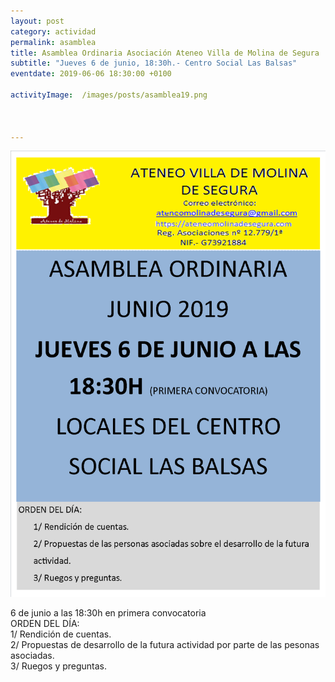 ```yaml
---
layout: post
category: actividad
permalink: asamblea
title: Asamblea Ordinaria Asociación Ateneo Villa de Molina de Segura    
subtitle: "Jueves 6 de junio, 18:30h.- Centro Social Las Balsas"
eventdate: 2019-06-06 18:30:00 +0100

activityImage:  /images/posts/asamblea19.png  
     


---
```


![cartel](/images/posts/asamblea19.png)  

6 de junio a las 18:30h en primera convocatoria  
ORDEN DEL DÍA:  
1/ Rendición de cuentas.  
2/ Propuestas de desarrollo de la futura actividad por parte de las pesonas asociadas.  
3/ Ruegos y preguntas.  
